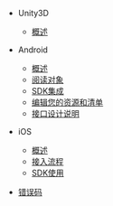 * Unity3D
    * [概述](/ZH/Unity3D/summary)
    
* Android
   * [概述](/ZH/Android/summary)
   * [阅读对象](/ZH/Android/reading_requirements)
   * [SDK集成](/ZH/Android/sdk_implementation)
   * [编辑您的资源和清单](/ZH/Android/edit_resources)
   * [接口设计说明](/ZH/Android/Interface_design_description)
    
* iOS
    * [概述](/ZH/iOS/summary)
    * [接入流程](/ZH/iOS/AccessProcess)
    * [SDK使用](/ZH/iOS/SDKUsage)
    
* [错误码](/ZH/errorcode)
